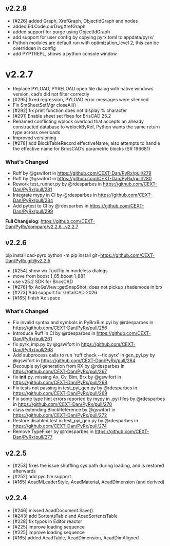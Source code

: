 ## v2.2.8

* [#226] added Graph, XrefGraph, ObjectIdGraph and nodes
* added Ed.Code.curDwgXrefGraph
* added support for purge using ObjectIdGraph
* add support for user config by copying pyrx.toml to appdata/pyrx/ 
* Python modules are default run with optimization_level 2, this can be overridden in config
* add PYPTREPL, shows a python console window

# v2.2.7

* Replace PYLOAD, PYRELOAD open file dialog with native windows version, cad’s did not filter correctly 
* [#295] fixed regression, PYLOAD error messages were silenced
* Fix SmSheetSetMgr closeAll()
* [#292] fix print function does not display % character
* [#291] Enable sheet set fixes for BrisCAD 25.2
* Renamed conflicting wblock overload that accepts an already constructed database to wblockByRef, Python wants the same return type across overloads 
* Improved versioning 
* [#278] add BlockTableRecord effectiveName, also attempts to handle the effective name for BricsCAD’s parametric blocks (SR 196681)

### What's Changed

* Ruff by @gswifort in https://github.com/CEXT-Dan/PyRx/pull/279
* Ruff by @gswifort in https://github.com/CEXT-Dan/PyRx/pull/280
* Rework test_runner.py by @rdesparbes in https://github.com/CEXT-Dan/PyRx/pull/281
* Integrate mypy in CI by @rdesparbes in https://github.com/CEXT-Dan/PyRx/pull/284
* Add pytest to CI by @rdesparbes in https://github.com/CEXT-Dan/PyRx/pull/299

**Full Changelog**: https://github.com/CEXT-Dan/PyRx/compare/v2.2.6...v2.2.7

## v2.2.6

pip install cad-pyrx
python -m pip install git+https://github.com/CEXT-Dan/PyRx.git@v2.2.5

* [#254] show wx.ToolTip in modeless dialogs 
* move from boost 1_85 boost 1_88?
* use v25.2 SDK for BricsCAD
* [#276] fix AcGsView::getSnapShot, does not pickup shademode in brx
* [#273] Add support for GStarCAD 2026
* [#165] finish Ax space

### What's Changed

* Fix invalid syntax and symbols in PyBrxBim.pyi by @rdesparbes in https://github.com/CEXT-Dan/PyRx/pull/256
* Introduce Ruff in CI by @rdesparbes in https://github.com/CEXT-Dan/PyRx/pull/261
* fix pyrx_imp.py by @gswifort in https://github.com/CEXT-Dan/PyRx/pull/263
* Add subprocess calls to run 'ruff check --fix pyrx' in gen_pyi.py by @gswifort in https://github.com/CEXT-Dan/PyRx/pull/264
* Decouple pyi generation from RX by @rdesparbes in https://github.com/CEXT-Dan/PyRx/pull/267
* fix __init__.py, missing Ax, Cv, Bim, Brx by @gswifort in https://github.com/CEXT-Dan/PyRx/pull/268
* Fix tests not passing in test_pyi_gen.py by @rdesparbes in https://github.com/CEXT-Dan/PyRx/pull/269
* Fix some type hint errors reported by mypy in .pyi files by @rdesparbes in https://github.com/CEXT-Dan/PyRx/pull/270
* class extending BlockReference by @gswifort in https://github.com/CEXT-Dan/PyRx/pull/272
* Restore disabled test in test_pyi_gen.py by @rdesparbes in https://github.com/CEXT-Dan/PyRx/pull/274
* Remove TypeFixer by @rdesparbes in https://github.com/CEXT-Dan/PyRx/pull/277

## v2.2.5

* [#253] fixes the issue shuffling sys.path during loading, and is restored afterwards
* [#252] add pyc file support
* [#165] AcadMLeaderStyle, AcadMaterial, AcadDimension (and derived)

## v2.2.4

* [#246] missed AcadDocument.Save()
* [#243] add SortentsTable and AcadSortentsTable
* [#228] fix typos in Editor reactor
* [#225] improve loading sequence
* [#225] improve loading sequence
* [#165] added AcadTable, AcadDimension, AcadDimAligned
